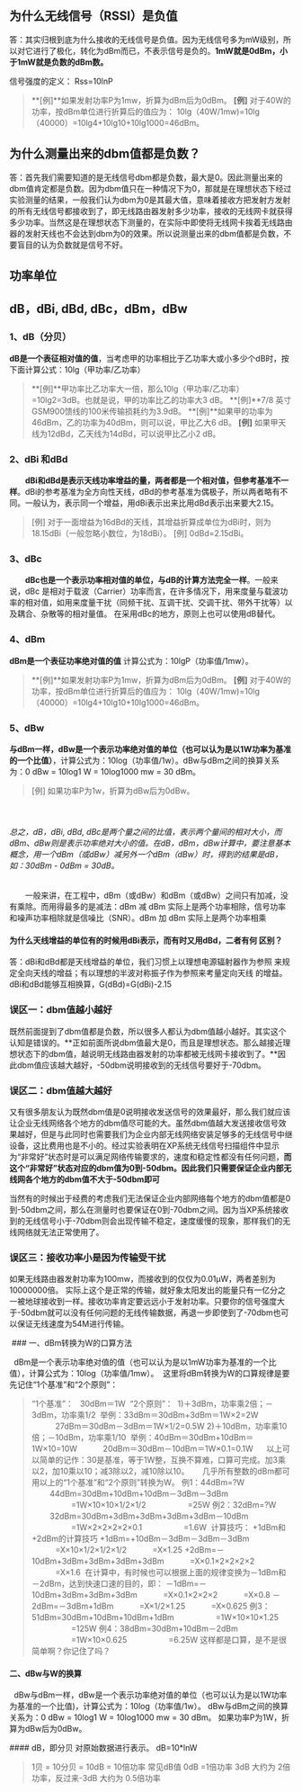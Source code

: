 ## 为什么无线信号（RSSI）是负值

答：其实归根到底为什么接收的无线信号是负值。因为无线信号多为mW级别，所以对它进行了极化，转化为dBm而已，不表示信号是负的。**1mW就是0dBm，小于1mW就是负数的dBm数。**

信号强度的定义：
Rss=10lnP
>**[例]**如果发射功率P为1mw，折算为dBm后为0dBm。
**[例]** 对于40W的功率，按dBm单位进行折算后的值应为：
10lg（40W/1mw)=10lg（40000）=10lg4+10lg10+10lg1000=46dBm。

## 为什么测量出来的dbm值都是负数？

答：首先我们需要知道的是无线信号dbm都是负数，最大是0。因此测量出来的dbm值肯定都是负数。因为dbm值只在一种情况下为0，那就是在理想状态下经过实验测量的结果，一般我们认为dbm为0是其最大值，意味着接收方把发射方发射的所有无线信号都接收到了，即无线路由器发射多少功率，接收的无线网卡就获得多少功率。当然这是在理想状态下测量的，在实际中即使将无线网卡挨着无线路由器的发射天线也不会达到dbm为0的效果。所以说测量出来的dbm值都是负数，不要盲目的认为负数就是信号不好。

## 功率单位
## dB，dBi, dBd, dBc，dBm，dBw

### 1、dB（分贝）

**dB是一个表征相对值的值**，当考虑甲的功率相比于乙功率大或小多少个dB时，按下面计算公式：10lg（甲功率/乙功率）
>**[例]**甲功率比乙功率大一倍，那么10lg（甲功率/乙功率）=10lg2=3dB。也就是说，甲的功率比乙的功率大3 dB。
**[例]**7/8 英寸GSM900馈线的100米传输损耗约为3.9dB。
**[例]**如果甲的功率为46dBm，乙的功率为40dBm，则可以说，甲比乙大6 dB。
**[例]** 如果甲天线为12dBd，乙天线为14dBd，可以说甲比乙小2 dB。


### 2、dBi 和dBd

　　**dBi和dBd是表示天线功率增益的量，两者都是一个相对值，但参考基准不一样**。dBi的参考基准为全方向性天线，dBd的参考基准为偶极子，所以两者略有不同。一般认为，表示同一个增益，用dBi表示出来比用dBd表示出来要大2.15。

>[例] 对于一面增益为16dBd的天线，其增益折算成单位为dBi时，则为18.15dBi（一般忽略小数位，为18dBi）。
[例] 0dBd=2.15dBi。

### 3、dBc

　　**dBc也是一个表示功率相对值的单位，与dB的计算方法完全一样**。一般来说，dBc 是相对于载波（Carrier）功率而言，在许多情况下，用来度量与载波功率的相对值，如用来度量干扰（同频干扰、互调干扰、交调干扰、带外干扰等）以及耦合、杂散等的相对量值。 在采用dBc的地方，原则上也可以使用dB替代。


### 4、dBm

**dBm是一个表征功率绝对值的值**
计算公式为：10lgP（功率值/1mw）。
>**[例]**如果发射功率P为1mw，折算为dBm后为0dBm。
**[例]** 对于40W的功率，按dBm单位进行折算后的值应为：
10lg（40W/1mw)=10lg（40000）=10lg4+10lg10+10lg1000=46dBm。

### 5、dBw
**与dBm一样，dBw是一个表示功率绝对值的单位（也可以认为是以1W功率为基准的一个比值）**，计算公式为：10log（功率值/1w）。dBw与dBm之间的换算关系为：0 dBw = 10log1 W = 10log1000 mw = 30 dBm。

>[例] 如果功率P为1w，折算为dBw后为0dBw。

　　
###### 总之，dB，dBi, dBd, dBc是两个量之间的比值，表示两个量间的相对大小，而dBm、dBw则是表示功率绝对大小的值。在dB，dBm，dBw计算中，要注意基本概念，用一个dBm（或dBw）减另外一个dBm（dBw）时，得到的结果是dB，如：30dBm - 0dBm = 30dB。
　　一般来讲，在工程中，dBm（或dBw）和dBm（或dBw）之间只有加减，没有乘除。而用得最多的是减法：dBm 减 dBm 实际上是两个功率相除，信号功率和噪声功率相除就是信噪比（SNR）。dBm 加 dBm 实际上是两个功率相乘

#### 为什么天线增益的单位有的时候用dBi表示，而有时又用dBd，二者有何 区别？
答：dBi和dBd都是天线增益的单位，我们习惯上以理想电源辐射器作为参照
来规定全向天线的增益；有以理想的半波对称振子作为参照来考量定向天线
的增益。dBi和dBd能够互相换算，G(dBd)=G(dBi)-2.15



### 误区一：dbm值越小越好

既然前面提到了dbm值都是负数，所以很多人都认为dbm值越小越好。其实这个认知是错误的。**正如前面所说dbm值最大是0，而且是理想状态。那么越接近理想状态下的dbm值，越说明无线路由器发射的功率都被无线网卡接收到了。**因此dbm值应该越大越好，-50dbm说明接收到的无线信号要好于-70dbm。

### 误区二：dbm值越大越好

又有很多朋友认为既然dbm值是0说明接收发送信号的效果最好，那么我们就应该让企业无线网络各个地方的dbm值尽可能的大。虽然dbm值越大发送接收信号效果越好，但是与此同时也需要我们为企业内部无线网络安装足够多的无线信号中继设备，这比费用也是不小的。经过实验表明在XP系统无线信号扫描组件中显示为“非常好”状态时是可以满足网络传输要求的，速度和稳定性都没有任何问题，**而这个“非常好”状态对应的dbm值为0到-50dbm。因此我们只需要保证企业内部无线网各个地方的dbm值不大于-50dbm即可**


 当然有的时候出于经费的考虑我们无法保证企业内部网络每个地方的dbm值都是0到-50dbm之间，那么在测量时也要保证在0到-70dbm之间。因为当XP系统接收到的无线信号小于-70dbm则会出现传输不稳定，速度缓慢的现象，那样我们的无线网络就无法正常使用了。

### 误区三：接收功率小是因为传输受干扰

如果无线路由器发射功率为100mw，而接收到的仅仅为0.01μW，两者差别为10000000倍。
实际上这个是正常的传输，就好象太阳发出的能量只有一亿分之一被地球接收到一样。接收功率肯定要远远小于发射功率。只要你的信号强度大于-50dbm就可以没有任何问题的无线传输数据，再退一步即使到了-70dbm也可以保证无线速度为54M进行传输。

 ### 一、dBm转换为W的口算方法   

  dBm是一个表示功率绝对值的值（也可以认为是以1mW功率为基准的一个比值），计算公式为：10log（功率值/1mw）。
 这里将dBm转换为W的口算规律是要先记住“1个基准”和“2个原则”：
>“1个基准”：
  30dBm＝1W 
“2个原则”： 
>1)＋3dBm，功率乘2倍；－3dBm，功率乘1/2 
举例：33dBm＝30dBm+3dBm＝1W×2=2W 
　　　27dBm＝30dBm－3dBm＝1W×1/2=0.5W
2)＋10dBm，功率乘10倍；－10dBm，功率乘1/10 
举例：40dBm＝30dBm+10dBm＝1W×10=10W
　　　20dBm＝30dBm－10dBm＝1W×0.1=0.1W 
    以上可以简单的记作：30是基准，等于1W整，互换不算难，口算可完成。加3乘以2，加10乘以10；减3除以2，减10除以10。
     几乎所有整数的dBm都可用以上的“1个基准”和“2个原则”转换为W。
例1：44dBm=?W
　　 44dBm=30dBm+10dBm+10dBm－3dBm－3dBm
　　　　　=1W×10×10×1/2×1/2
　　　　　=25W
例2：32dBm=?W
　　 32dBm=30dBm+3dBm+3dBm+3dBm+3dBm－10dBm 
　　　　　=1W×2×2×2×2×0.1
　　　　　=1.6W
 计算技巧：
+1dBm和+2dBm的计算技巧
+1dBm=+10dBm－3dBm－3dBm－3dBm
　　　=X×10×1/2×1/2×1/2
　　　=X×1.25
+2dBm=－10dBm+3dBm+3dBm+3dBm+3dBm
　　　=X×0.1×2×2×2×2
　　　=X×1.6
 在计算中，有时候也可以根据上面的规律变换为－1dBm和－2dBm，达到快速口速的目的，即：
－1dBm=－10dBm+3dBm+3dBm+3dBm
　　　=X×0.1×2×2×2
　　　=X×0.8
－2dBm=－3dBm+1dBm
　　　=X×1/2×1.25
　　　=X×0.625
例3：51dBm=30dBm+10dBm+10dBm+1dBm
　　　　　=1W×10×10×1.25
　　　　　=125W
例4：38dBm=30dBm+10dBm－2dBm
　　　　　=1W×10×0.625
　　　　　=6.25W
这样都是口算，是不是很简单啊？你记住了吗？


#### 二、dBw与W的换算
 
dBw与dBm一样，dBw是一个表示功率绝对值的单位（也可以认为是以1W功率为基准的一个比值)，计算公式为：10log（功率值/1w）。
dBw与dBm之间的换算关系为：0 dBw = 10log1 W = 10log1000 mw = 30 dBm。
如果功率P为1W，折算为dBw后为0dBw。

#### dB，即分贝
对原始数据进行表示。
dB=10*lnW

>1贝 = 10分贝 = 10dB = 10倍功率
常见dB值
0dB =1倍功率
3dB 大约为 2倍功率，反过来-3dB 大约为 0.5倍功率

